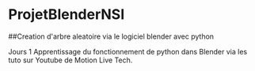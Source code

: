 # ProjetBlenderNSI
##Creation d'arbre aleatoire via le logiciel blender avec python

Jours 1
Apprentissage du fonctionnement de python dans Blender via les tuto sur Youtube de Motion Live Tech.
